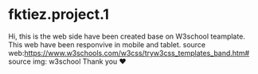 ﻿# fktiez.project.1
Hi, this is the web side have been created base on W3school teamplate.
This web have been responvive in mobile and tablet.
source web:https://www.w3schools.com/w3css/tryw3css_templates_band.htm#
source img: w3school
Thank you ♥️

